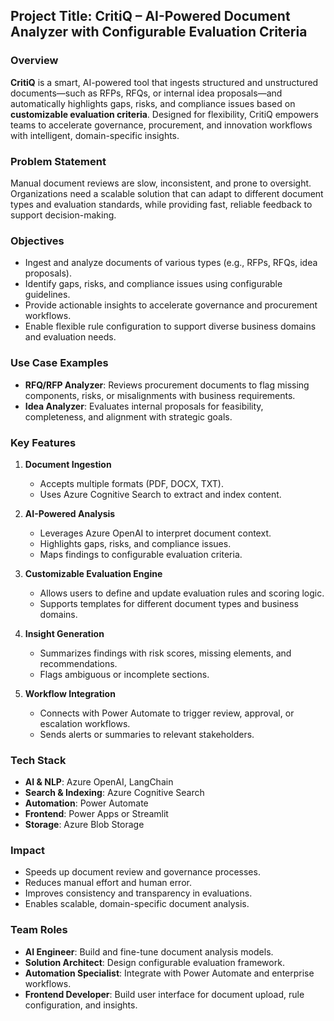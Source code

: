## **Project Title:** CritiQ – AI-Powered Document Analyzer with Configurable Evaluation Criteria

### **Overview**
**CritiQ** is a smart, AI-powered tool that ingests structured and unstructured documents—such as RFPs, RFQs, or internal idea proposals—and automatically highlights gaps, risks, and compliance issues based on **customizable evaluation criteria**. Designed for flexibility, CritiQ empowers teams to accelerate governance, procurement, and innovation workflows with intelligent, domain-specific insights.

### **Problem Statement**
Manual document reviews are slow, inconsistent, and prone to oversight. Organizations need a scalable solution that can adapt to different document types and evaluation standards, while providing fast, reliable feedback to support decision-making.

### **Objectives**
- Ingest and analyze documents of various types (e.g., RFPs, RFQs, idea proposals).
- Identify gaps, risks, and compliance issues using configurable guidelines.
- Provide actionable insights to accelerate governance and procurement workflows.
- Enable flexible rule configuration to support diverse business domains and evaluation needs.

### **Use Case Examples**
- **RFQ/RFP Analyzer**: Reviews procurement documents to flag missing components, risks, or misalignments with business requirements.
- **Idea Analyzer**: Evaluates internal proposals for feasibility, completeness, and alignment with strategic goals.

### **Key Features**
1. **Document Ingestion**
   - Accepts multiple formats (PDF, DOCX, TXT).
   - Uses Azure Cognitive Search to extract and index content.

2. **AI-Powered Analysis**
   - Leverages Azure OpenAI to interpret document context.
   - Highlights gaps, risks, and compliance issues.
   - Maps findings to configurable evaluation criteria.

3. **Customizable Evaluation Engine**
   - Allows users to define and update evaluation rules and scoring logic.
   - Supports templates for different document types and business domains.

4. **Insight Generation**
   - Summarizes findings with risk scores, missing elements, and recommendations.
   - Flags ambiguous or incomplete sections.

5. **Workflow Integration**
   - Connects with Power Automate to trigger review, approval, or escalation workflows.
   - Sends alerts or summaries to relevant stakeholders.

### **Tech Stack**
- **AI & NLP**: Azure OpenAI, LangChain
- **Search & Indexing**: Azure Cognitive Search
- **Automation**: Power Automate
- **Frontend**: Power Apps or Streamlit
- **Storage**: Azure Blob Storage

### **Impact**
- Speeds up document review and governance processes.
- Reduces manual effort and human error.
- Improves consistency and transparency in evaluations.
- Enables scalable, domain-specific document analysis.

### **Team Roles**
- **AI Engineer**: Build and fine-tune document analysis models.
- **Solution Architect**: Design configurable evaluation framework.
- **Automation Specialist**: Integrate with Power Automate and enterprise workflows.
- **Frontend Developer**: Build user interface for document upload, rule configuration, and insights.
